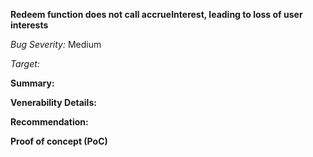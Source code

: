 **Redeem function does not call accrueInterest, leading to loss of user interests**

_Bug Severity:_ Medium 

_Target:_


**Summary:**


**Venerability Details:**


**Recommendation:**


**Proof of concept (PoC)**